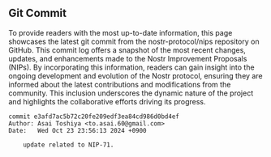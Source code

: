 ## Git Commit
To provide readers with the most up-to-date information, this page showcases the latest git commit from the nostr-protocol/nips repository on GitHub. This commit log offers a snapshot of the most recent changes, updates, and enhancements made to the Nostr Improvement Proposals (NIPs). By incorporating this information, readers can gain insight into the ongoing development and evolution of the Nostr protocol, ensuring they are informed about the latest contributions and modifications from the community. This inclusion underscores the dynamic nature of the project and highlights the collaborative efforts driving its progress.

```shell
commit e3afd7ac5b72c20fe209edf3ea84cd986d0bd4ef
Author: Asai Toshiya <to.asai.60@gmail.com>
Date:   Wed Oct 23 23:56:13 2024 +0900

    update related to NIP-71.
```
